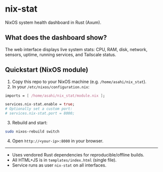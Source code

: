 # nix-stat

NixOS system health dashboard in Rust (Axum).

## What does the dashboard show?

The web interface displays live system stats: CPU, RAM, disk, network, sensors, uptime, running services, and Tailscale status.

## Quickstart (NixOS module)

1. Copy this repo to your NixOS machine (e.g. `/home/asahi/nix_stat`).
2. In your `/etc/nixos/configuration.nix`:

```nix
imports = [ /home/asahi/nix_stat/module.nix ];

services.nix-stat.enable = true;
# Optionally set a custom port:
# services.nix-stat.port = 8000;
```

3. Rebuild and start:

```sh
sudo nixos-rebuild switch
```

4. Open `http://<your-ip>:8000` in your browser.

---
- Uses vendored Rust dependencies for reproducible/offline builds.
- All HTML+JS is in `templates/index.html` (single file).
- Service runs as user `nix-stat` on all interfaces.

